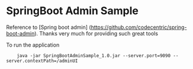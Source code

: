 SpringBoot Admin Sample 
=======================

Reference to [Spring boot admin] (https://github.com/codecentric/spring-boot-admin). Thanks very much for providing such great tools

To run the application 
		
		java -jar SpringBootAdminSample_1.0.jar --server.port=9090 --server.contextPath=/adminUI 

